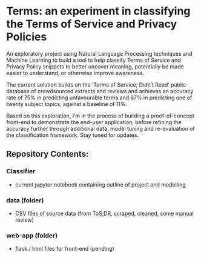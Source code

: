 # Terms: an experiment in classifying the Terms of Service and Privacy Policies

An exploratory project using Natural Language Processing techniques and Machine Learning to build a tool to help classify Terms of Service and Privacy Policy snippets to better uncover meaning, potentially be made easier to understand, or otherwise improve awareness.

The current solution builds on the ‘Terms of Service; Didn’t Read’ public database of crowdsourced extracts and reviews and achieves an accuracy rate of 75% in predicting unfavourable terms and 67% in predicting one of twenty subject topics, against a baseline of 11%.

Based on this exploration, I’m in the process of building a proof-of-concept front-end to demonstrate the end-user application, before refining the accuracy further through additional data, model tuning and re-evaluation of the classification framework. Stay tuned for updates.

## Repository Contents:

### Classifier

- current jupyter notebook containing outline of project and modelling

### data (folder)

- CSV files of source data (from ToS;DR, scraped, cleaned, some manual review)

### web-app (folder)

- flask / html files for front-end (pending)